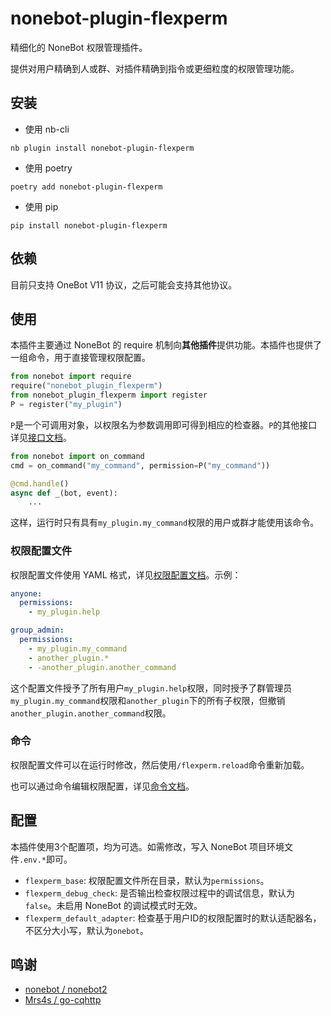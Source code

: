 # nonebot-plugin-flexperm

精细化的 NoneBot 权限管理插件。

提供对用户精确到人或群、对插件精确到指令或更细粒度的权限管理功能。

## 安装

- 使用 nb-cli

```shell
nb plugin install nonebot-plugin-flexperm
```

- 使用 poetry

```shell
poetry add nonebot-plugin-flexperm
```

- 使用 pip

```shell
pip install nonebot-plugin-flexperm
```

## 依赖

目前只支持 OneBot V11 协议，之后可能会支持其他协议。

## 使用

本插件主要通过 NoneBot 的 require 机制向**其他插件**提供功能。本插件也提供了一组命令，用于直接管理权限配置。

```python
from nonebot import require
require("nonebot_plugin_flexperm")
from nonebot_plugin_flexperm import register
P = register("my_plugin")
```

`P`是一个可调用对象，以权限名为参数调用即可得到相应的检查器。`P`的其他接口详见[接口文档](docs/interface.md)。

```python
from nonebot import on_command
cmd = on_command("my_command", permission=P("my_command"))

@cmd.handle()
async def _(bot, event):
    ...
```

这样，运行时只有具有`my_plugin.my_command`权限的用户或群才能使用该命令。

### 权限配置文件

权限配置文件使用 YAML 格式，详见[权限配置文档](docs/permdesc.md)。示例：

```yaml
anyone:
  permissions:
    - my_plugin.help

group_admin:
  permissions:
    - my_plugin.my_command
    - another_plugin.*
    - -another_plugin.another_command
```

这个配置文件授予了所有用户`my_plugin.help`权限，同时授予了群管理员`my_plugin.my_command`权限和`another_plugin`下的所有子权限，但撤销`another_plugin.another_command`权限。

### 命令

权限配置文件可以在运行时修改，然后使用`/flexperm.reload`命令重新加载。

也可以通过命令编辑权限配置，详见[命令文档](docs/command.md)。

## 配置

本插件使用3个配置项，均为可选。如需修改，写入 NoneBot 项目环境文件`.env.*`即可。

- `flexperm_base`: 权限配置文件所在目录，默认为`permissions`。
- `flexperm_debug_check`: 是否输出检查权限过程中的调试信息，默认为`false`。未启用 NoneBot 的调试模式时无效。
- `flexperm_default_adapter`: 检查基于用户ID的权限配置时的默认适配器名，不区分大小写，默认为`onebot`。

## 鸣谢

- [nonebot / nonebot2](https://github.com/nonebot/nonebot2)
- [Mrs4s / go-cqhttp](https://github.com/Mrs4s/go-cqhttp)

